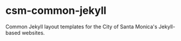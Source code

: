 # csm-common-jekyll

Common Jekyll layout templates for the City of Santa Monica's Jekyll-based websites.
        